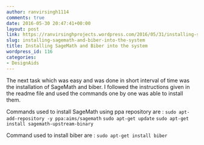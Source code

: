 ```yaml
---
author: ranvirsingh1114
comments: true
date: 2016-05-30 20:47:41+00:00
layout: post
link: https://ranvirsinghprojects.wordpress.com/2016/05/31/installing-sagemath-and-biber-into-the-system/
slug: installing-sagemath-and-biber-into-the-system
title: Installing SageMath and Biber into the system
wordpress_id: 116
categories:
- DesignAids
---
```


The next task which was easy and was done in short interval of time was the installation of SageMath and biber. I followed the instructions given in the readme file and used the commands one by one was able to install them.

Commands used to install SageMath using ppa repository are :
`sudo apt-add-repository -y ppa:aims/sagemath`
`sudo apt-get update`
`sudo apt-get install sagemath-upstream-binary`

Command used to install biber are :
`sudo apt-get install biber`
